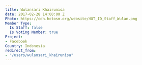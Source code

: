 ```yaml
---
title: Wulansari Khairunisa
date: 2017-02-28 14:00:00 Z
Photo: https://cdn.hotosm.org/website/HOT_ID_Staff_Wulan.png
Member Type:
  Is Staff: false
  Is Voting Member: true
Project:
- Facebook
Country: Indonesia
redirect_from:
- "/users/wulansari_khairunisa"
---
```


